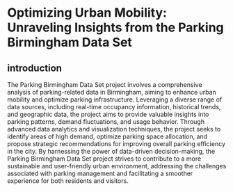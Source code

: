 # Optimizing Urban Mobility: Unraveling Insights from the Parking Birmingham Data Set 
## introduction

The Parking Birmingham Data Set project involves a comprehensive analysis of parking-related data in Birmingham, aiming to enhance urban mobility and optimize parking infrastructure. Leveraging a diverse range of data sources, including real-time occupancy information, historical trends, and geographic data, the project aims to provide valuable insights into parking patterns, demand fluctuations, and usage behavior. Through advanced data analytics and visualization techniques, the project seeks to identify areas of high demand, optimize parking space allocation, and propose strategic recommendations for improving overall parking efficiency in the city. By harnessing the power of data-driven decision-making, the Parking Birmingham Data Set project strives to contribute to a more sustainable and user-friendly urban environment, addressing the challenges associated with parking management and facilitating a smoother experience for both residents and visitors.
